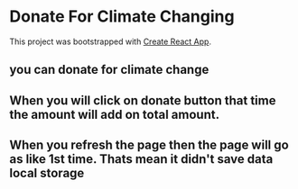 # Donate For Climate Changing

This project was bootstrapped with [Create React App](https://mystifying-montalcini-884619.netlify.app/).


## you can donate for climate change

## When you will click on donate button that time the amount will add on total amount.

## When you refresh the page then the page will go as like 1st time. Thats mean it didn't save data local storage
